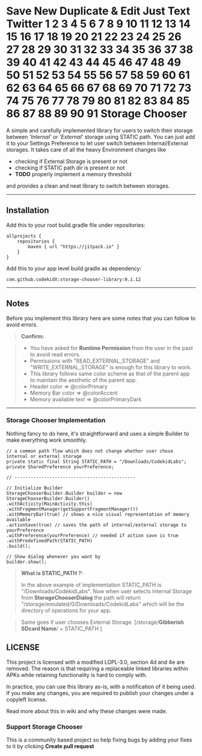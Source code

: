 
Save New Duplicate & Edit Just Text Twitter
1
2
3
4
5
6
7
8
9
10
11
12
13
14
15
16
17
18
19
20
21
22
23
24
25
26
27
28
29
30
31
32
33
34
35
36
37
38
39
40
41
42
43
44
45
46
47
48
49
50
51
52
53
54
55
56
57
58
59
60
61
62
63
64
65
66
67
68
69
70
71
72
73
74
75
76
77
78
79
80
81
82
83
84
85
86
87
88
89
90
91
Storage Chooser
===================


A simple and carefully implemented library for users to switch their storage between *'Internal'* or *'External*' storage using STATIC path. You can just add it to your Settings Preference to let user switch between Internal/External storages. It takes care of all the heavy Environment changes like 

 - checking if External Storage is present or not
 - checking if STATIC path dir is present or not
 - **TODO** properly implement a memory threshold

and provides a clean and neat library to switch between storages.

----------

Installation
-------------

Add this to your root build.gradle file under repositories:

    allprojects {
		repositories {
			maven { url "https://jitpack.io" }
		}
	}

Add this to your app level build.gradle as dependency:

    com.github.codekidX:storage-chooser-library:0.1.12

----------
Notes
-------------

Before you implement this library here are some notes that you can follow to avoid errors.

> **Confirm:**

> - You have asked for **Runtime Permission** from the user in the past to avoid read errors.
> - Permissions with "READ_EXTERNAL_STORAGE" and "WRITE_EXTERNAL_STORAGE" is enough for this library to work.
> - This library follows same color scheme as that of the parent app to maintain the aesthetic of the parent app.
> - Header color =>  @colorPrimary
> - Memory Bar color => @colorAccent
> - Memory available text => @colorPrimaryDark

----------

### Storage Chooser Implementation

Nothing fancy to do here, it's straightforward and uses a simple Builder to make everything work smoothly.

```
// a common path flow which does not change whether user chose internal or external storage
private static final String STATIC_PATH = "/Downloads/CodekidLabs";
private SharedPreference yourPreference;

// ---------------------------------------------

// Initialize Builder
StorageChooserBuilder.Builder builder = new StorageChooserBuilder.Builder()
.withActivity(MainActivity.this)
.withFragmentManager(getSupportFragmentManager())
.withMemoryBar(true) // shows a nice visual representation of memory available 
.actionSave(true) // saves the path of internal/external storage to yourPreference
.withPreference(yourPreference) // needed if action save is true
.withPredefinedPath(STATIC_PATH)
.build();

// Show dialog whenever you want by
builder.show();
```


> **What is STATIC_PATH ?:** 
> 
> In the above example of implementation STATIC_PATH is "/Downloads/CodekidLabs". Now when user selects Internal Storage from **StorageChooserDialog** the path will return "/storage/emulated/0/Downloads/CodekidLabs" which will be the directory of operations for your app.

> Same goes if user chooses External Storage. [/storage/**Gibberish SDcard Name**/ + STATIC_PATH ]


LICENSE
-------------

This project is licensed with a modified LGPL-3.0, section 4d and 4e are removed. The reason is that requiring a replaceable linked libraries within APKs while retaining functionality is hard to comply with.

In practice, you can use this library as-is, with a notification of it being used. If you make any changes, you are required to publish your changes under a copyleft license.

Read more about this in wiki and why these changes were made.



### Support Storage Chooser

This is a community based project so help fixing bugs by adding your fixes to it by clicking **Create pull request**